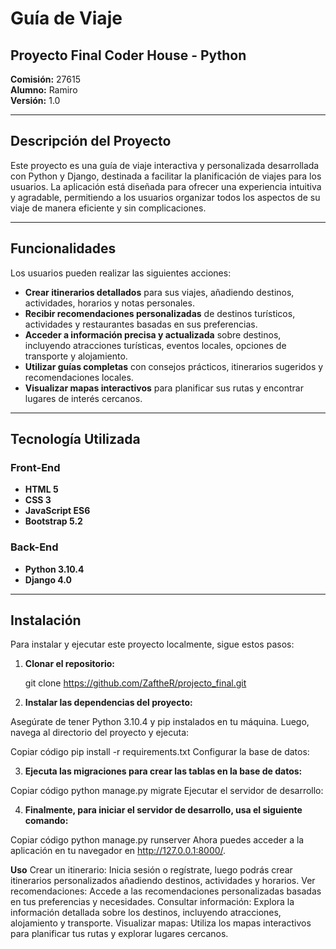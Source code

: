 # Guía de Viaje

## Proyecto Final Coder House - Python  
**Comisión:** 27615  
**Alumno:** Ramiro  
**Versión:** 1.0  

---

## Descripción del Proyecto

Este proyecto es una guía de viaje interactiva y personalizada desarrollada con Python y Django, destinada a facilitar la planificación de viajes para los usuarios. La aplicación está diseñada para ofrecer una experiencia intuitiva y agradable, permitiendo a los usuarios organizar todos los aspectos de su viaje de manera eficiente y sin complicaciones.

---

## Funcionalidades

Los usuarios pueden realizar las siguientes acciones:

- **Crear itinerarios detallados** para sus viajes, añadiendo destinos, actividades, horarios y notas personales.
- **Recibir recomendaciones personalizadas** de destinos turísticos, actividades y restaurantes basadas en sus preferencias.
- **Acceder a información precisa y actualizada** sobre destinos, incluyendo atracciones turísticas, eventos locales, opciones de transporte y alojamiento.
- **Utilizar guías completas** con consejos prácticos, itinerarios sugeridos y recomendaciones locales.
- **Visualizar mapas interactivos** para planificar sus rutas y encontrar lugares de interés cercanos.

---

## Tecnología Utilizada

### Front-End

- **HTML 5**
- **CSS 3**
- **JavaScript ES6**
- **Bootstrap 5.2**

### Back-End

- **Python 3.10.4**
- **Django 4.0**

---

## Instalación

Para instalar y ejecutar este proyecto localmente, sigue estos pasos:

1. **Clonar el repositorio:**

   git clone https://github.com/ZaftheR/projecto_final.git

2. **Instalar las dependencias del proyecto:**

Asegúrate de tener Python 3.10.4 y pip instalados en tu máquina. Luego, navega al directorio del proyecto y ejecuta:

Copiar código
pip install -r requirements.txt
Configurar la base de datos:

3. **Ejecuta las migraciones para crear las tablas en la base de datos:**

Copiar código
python manage.py migrate
Ejecutar el servidor de desarrollo:

4. **Finalmente, para iniciar el servidor de desarrollo, usa el siguiente comando:**

Copiar código
python manage.py runserver
Ahora puedes acceder a la aplicación en tu navegador en http://127.0.0.1:8000/.

**Uso**
Crear un itinerario: Inicia sesión o regístrate, luego podrás crear itinerarios personalizados añadiendo destinos, actividades y horarios.
Ver recomendaciones: Accede a las recomendaciones personalizadas basadas en tus preferencias y necesidades.
Consultar información: Explora la información detallada sobre los destinos, incluyendo atracciones, alojamiento y transporte.
Visualizar mapas: Utiliza los mapas interactivos para planificar tus rutas y explorar lugares cercanos.
   
